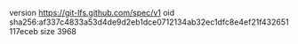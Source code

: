 version https://git-lfs.github.com/spec/v1
oid sha256:af337c4833a53d4de9d2eb1dce0712134ab32ec1dfc8e4ef21f432651117eceb
size 3968
